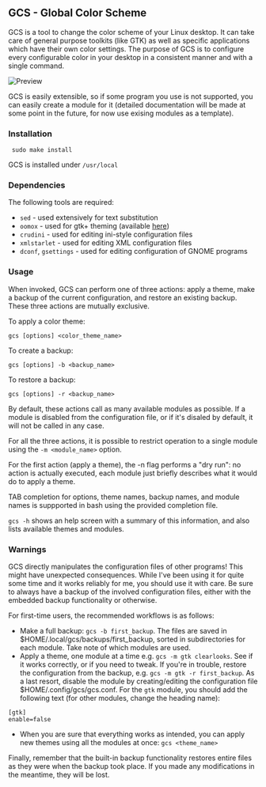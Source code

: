 ## GCS - Global Color Scheme

GCS is a tool to change the color scheme of your Linux desktop. It can take care of general purpose toolkits (like GTK) as well as specific applications which have their own color settings. The purpose of GCS is to configure every configurable color in your desktop in a consistent manner and with a single command.


![Preview](preview.gif?raw=true "Preview")

GCS is easily extensible, so if some program you use is not supported, you can easily create a module for it (detailed documentation will be made at some point in the future, for now use exising modules as a template).

### Installation
``` sudo make install```

GCS is installed under ```/usr/local```

### Dependencies
The following tools are required:

* ```sed``` - used extensively for text substitution
* ```oomox``` - used for gtk+ theming (available [here](https://github.com/actionless/oomox))
* ```crudini``` - used for editing ini-style configuration files
* ```xmlstarlet``` - used for editing XML configuration files
* ```dconf```, ```gsettings``` - used for editing configuration of GNOME programs

### Usage
When invoked, GCS can perform one of three actions: apply a theme, make a backup of the current configuration, and restore an existing backup. These three actions are mutually exclusive.

To apply a color theme:
```
gcs [options] <color_theme_name>
```

To create a backup:
```
gcs [options] -b <backup_name>
```

To restore a backup:
```
gcs [options] -r <backup_name>
```

By default, these actions call as many available modules as possible. If a module is disabled from the configuration file, or if it's disaled by default, it will not be called in any case.

For all the three actions, it is possible to restrict operation to a single module using the ```-m <module_name>``` option.

For the first action (apply a theme), the -n flag performs a "dry run": no action is actually executed, each module just briefly describes what it would do to apply a theme.

TAB completion for options, theme names, backup names, and module names is suppported in bash using the provided completion file.


```gcs -h``` shows an help screen with a summary of this information, and also lists available themes and modules.


### Warnings

GCS directly manipulates the configuration files of other programs!
This might have unexpected consequences. While I've been using it for quite some time and it works reliably for me, you should use it with care. Be sure to always have a backup of the involved configuration files, either with the embedded backup functionality or otherwise.

For first-time users, the recommended workflows is as follows:

* Make a full backup: ```gcs -b first_backup```. The files are saved in $HOME/.local/gcs/backups/first_backup, sorted in subdirectories for each module. Take note of which modules are used.
* Apply a theme, one module at a time e.g. ```gcs -m gtk clearlooks```. See if it works correctly, or if you need to tweak. If you're in trouble, restore the configuration from the backup, e.g. ```gcs -m gtk -r first_backup```. As a last resort, disable the module by creating/editing the configuration file $HOME/.config/gcs/gcs.conf. For the ```gtk``` module, you should add the following text (for other modules, change the heading name):
```
[gtk]
enable=false
```
* When you are sure that everything works as intended, you can apply new themes using all the modules at once: ```gcs <theme_name>```

Finally, remember that the built-in backup functionality restores entire files as they were when the backup took place. If you made any modifications in the meantime, they will be lost.

